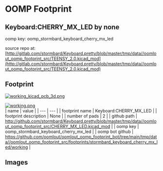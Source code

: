 # OOMP Footprint  
## Keyboard:CHERRY_MX_LED  by none  
  
oomp key: oomp_stormbard_keyboard_cherry_mx_led  
  
source repo at: [http://gitlab.com/stormbard/Keyboard.pretty/blob/master/tmp/data//oomlout_oomp_footprint_src/TEENSY_2.0.kicad_mod](http://gitlab.com/stormbard/Keyboard.pretty/blob/master/tmp/data//oomlout_oomp_footprint_src/TEENSY_2.0.kicad_mod)  
## Footprint  
  
[![working_kicad_pcb_3d.png](working_kicad_pcb_3d_600.png)](working_kicad_pcb_3d.png)  
  
[![working.png](working_600.png)](working.png)  
| name | value | 
| --- | --- | 
| footprint name | Keyboard:CHERRY_MX_LED | 
| footprint description | None | 
| number of pads | 2 | 
| github path | http://github.com/stormbard/Keyboard.pretty/blob/master/tmp/data//oomlout_oomp_footprint_src/CHERRY_MX_LED.kicad_mod | 
| oomp key | oomp_stormbard_keyboard_cherry_mx_led | 
| oomp bot github | https://github.com/oomlout/oomlout_oomp_footprint_bot/tree/main/tmp/data//oomlout_oomp_footprint_src/footprints/stormbard_keyboard_cherry_mx_led/working | 
## Images  
